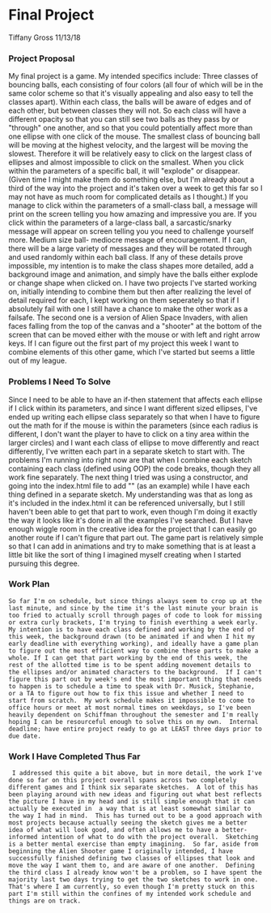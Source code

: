 # Final Project
Tiffany Gross
11/13/18


### Project Proposal
  My final project is a game.  My intended specifics include: Three classes of bouncing balls, each consisting of four colors (all four of which will be in the same color scheme so that it's visually appealing and also easy to tell the classes apart).  Within each class, the balls will be aware of edges and of each other, but between classes they will not.  So each class will have a different opacity so that you can still see two balls as they pass by or "through" one another, and so that you could potentially affect more than one ellipse with one click of the mouse.  The smallest class of bouncing ball will be moving at the highest velocity, and the largest will be moving the slowest.  Therefore it will be relatively easy to click on the largest class of ellipses and almost impossible to click on the smallest.  When you click within the parameters of a specific ball, it will "explode" or disappear.  (Given time I might make them do something else, but I'm already about a third of the way into the project and it's taken over a week to get this far so I may not have as much room for complicated details as I thought.)  If you manage to click within the parameters of a small-class ball, a message will print on the screen telling you how amazing and impressive you are.  If you click within the parameters of a large-class ball, a sarcastic/snarky message will appear on screen telling you you need to challenge yourself more.  Medium size ball- mediocre message of encouragement.  If I can, there will be a large variety of messages and they will be rotated through and used randomly within each ball class.  If any of these details prove impossible, my intention is to make the class shapes more detailed, add a background image and animation, and simply have the balls either explode or change shape when clicked on.
  I have two projects I've started working on, initially intending to combine them but then after realizing the level of detail required for each, I kept working on them seperately so that if I absolutely fail with one I still have a chance to make the other work as a failsafe.  The second one is a version of Alien Space Invaders, with alien faces falling from the top of the canvas and a "shooter" at the bottom of the screen that can be moved either with the mouse or with left and right arrow keys.  If I can figure out the first part of my project this week I want to combine elements of this other game, which I've started but seems a little out of my league.

### Problems I Need To Solve
  Since I need to be able to have an if-then statement that affects each ellipse if I click within its parameters, and since I want different sized ellipses, I've ended up writing each ellipse class separately so that when I have to figure out the math for if the mouse is within the parameters (since each radius is different, I don't want the player to have to click on a tiny area within the larger circles) and I want each class of ellipse to move differently and react differently, I've written each part in a separate sketch to start with.  The problems I'm running into right now are that when I combine each sketch containing each class (defined using OOP) the code breaks, though they all work fine separately.  The next thing I tried was using a constructor, and going into the index.html file to add "<script src="constructor.js"></script>" (as an example) while I have each thing defined in a separate sketch.  My understanding was that as long as it's included in the index.html it can be referenced universally, but I still haven't been able to get that part to work, even though I'm doing it exactly the way it looks like it's done in all the examples I've searched.  But I have enough wiggle room in the creative idea for the project that I can easily go another route if I can't figure that part out.  The game part is relatively simple so that I can add in animations and try to make something that is at least a little bit like the sort of thing I imagined myself creating when I started pursuing this degree.

  ### Work Plan
    So far I'm on schedule, but since things always seem to crop up at the last minute, and since by the time it's the last minute your brain is too fried to actually scroll through pages of code to look for missing or extra curly brackets, I'm trying to finish everthing a week early.  My intention is to have each class defined and working by the end of this week, the background drawn (to be animated if and when I hit my early deadline with everything working), and ideally have a game plan to figure out the most efficient way to combine these parts to make a whole. If I can get that part working by the end of this week, the rest of the allotted time is to be spent adding movement details to the ellipses and/or animated characters to the background.  If I can't figure this part out by week's end the most important thing that needs to happen is to schedule a time to speak with Dr. Musick, Stephanie, or a TA to figure out how to fix this issue and whether I need to start from scratch.  My work schedule makes it impossible to come to office hours or meet at most normal times on weekdays, so I've been heavily dependent on Schiffman throughout the semester and I'm really hoping I can be resourceful enough to solve this on my own.  Internal deadline; have entire project ready to go at LEAST three days prior to due date.

  ### Work I Have Completed Thus Far
     I addressed this quite a bit above, but in more detail, the work I've done so far on this project overall spans across two completely different games and I think six separate sketches.  A lot of this has been playing around with new ideas and figuring out what best reflects the picture I have in my head and is still simple enough that it can actually be executed in  a way that is at least somewhat similar to the way I had in mind.  This has turned out to be a good approach with most projects because actually seeing the sketch gives me a better idea of what will look good, and often allows me to have a better-informed intention of what to do with the project overall.  Sketching is a better mental exercise than empty imagining.  So far, aside from beginning the Alien Shooter game I originally intended, I have successfully finished defining two classes of ellipses that look and move the way I want them to, and are aware of one another.  Defining the third class I already know won't be a problem, so I have spent the majority last two days trying to get the two sketches to work in one.  That's where I am currently, so even though I'm pretty stuck on this part I'm still within the confines of my intended work schedule and things are on track.
